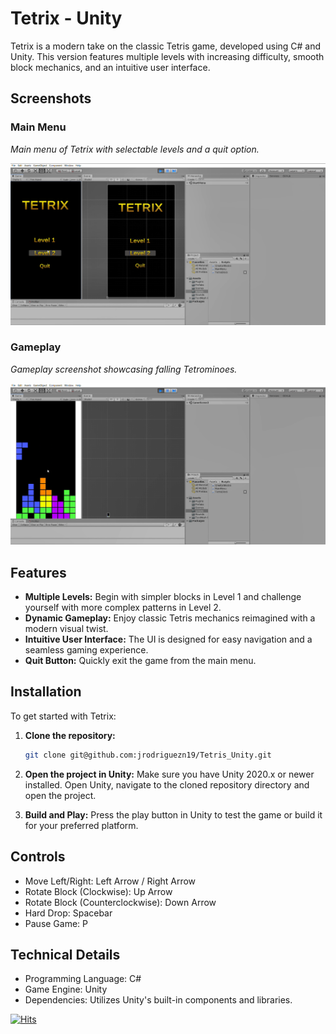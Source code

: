 # Tetrix - Unity

Tetrix is a modern take on the classic Tetris game, developed using C# and Unity. This version features multiple levels with increasing difficulty, smooth block mechanics, and an intuitive user interface.

## Screenshots

### Main Menu
_Main menu of Tetrix with selectable levels and a quit option._

![Main Menu](./Tetrix1.png)

### Gameplay
_Gameplay screenshot showcasing falling Tetrominoes._

![Gameplay](./Tetrix2.png)

## Features

- **Multiple Levels:** Begin with simpler blocks in Level 1 and challenge yourself with more complex patterns in Level 2.
- **Dynamic Gameplay:** Enjoy classic Tetris mechanics reimagined with a modern visual twist.
- **Intuitive User Interface:** The UI is designed for easy navigation and a seamless gaming experience.
- **Quit Button:** Quickly exit the game from the main menu.

## Installation

To get started with Tetrix:

1. **Clone the repository:**
   ```bash
   git clone git@github.com:jrodriguezn19/Tetris_Unity.git

2. **Open the project in Unity:**
Make sure you have Unity 2020.x or newer installed.
Open Unity, navigate to the cloned repository directory and open the project.

3. **Build and Play:**
Press the play button in Unity to test the game or build it for your preferred platform.

## Controls
* Move Left/Right: Left Arrow / Right Arrow  
* Rotate Block (Clockwise): Up Arrow  
* Rotate Block (Counterclockwise): Down Arrow  
* Hard Drop: Spacebar  
* Pause Game: P  
## Technical Details
* Programming Language: C#  
* Game Engine: Unity  
* Dependencies: Utilizes Unity's built-in components and libraries.  

[![Hits](https://hits.seeyoufarm.com/api/count/incr/badge.svg?url=https%3A%2F%2Fgithub.com%2Fjrodriguez19%2FTetris_Unity&count_bg=%2379C83D&title_bg=%23555555&icon=&icon_color=%23E7E7E7&title=hits&edge_flat=false)](https://hits.seeyoufarm.com)
